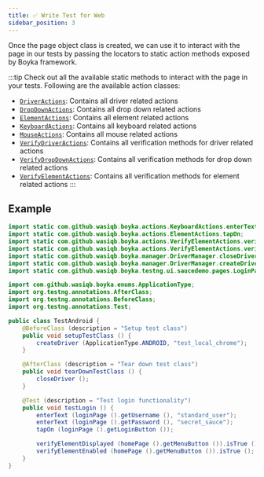 ```yaml
---
title: ✅ Write Test for Web
sidebar_position: 3
---
```


Once the page object class is created, we can use it to interact with the page in our tests by passing the locators to static action methods exposed by Boyka framework.

:::tip
Check out all the available static methods to interact with the page in your tests. Following are the available action classes:

- [`DriverActions`](/api/actions/driver-actions): Contains all driver related actions
- [`DropDownActions`](/api/actions/drop-down-actions): Contains all drop down related actions
- [`ElementActions`](/api/actions/element-actions): Contains all element related actions
- [`KeyboardActions`](/api/actions/keyboard-actions): Contains all keyboard related actions
- [`MouseActions`](/api/actions/mouse-actions): Contains all mouse related actions
- [`VerifyDriverActions`](/api/actions/verify-driver-actions): Contains all verification methods for driver related actions
- [`VerifyDropDownActions`](/api/actions/verify-drop-down-actions): Contains all verification methods for drop down related actions
- [`VerifyElementActions`](/api/actions/verify-element-actions): Contains all verification methods for element related actions
:::

## Example

```java
import static com.github.wasiqb.boyka.actions.KeyboardActions.enterText;
import static com.github.wasiqb.boyka.actions.ElementActions.tapOn;
import static com.github.wasiqb.boyka.actions.VerifyElementActions.verifyElementDisplayed;
import static com.github.wasiqb.boyka.actions.VerifyElementActions.verifyElementEnabled;
import static com.github.wasiqb.boyka.manager.DriverManager.closeDriver;
import static com.github.wasiqb.boyka.manager.DriverManager.createDriver;
import static com.github.wasiqb.boyka.testng.ui.saucedemo.pages.LoginPage.loginPage;

import com.github.wasiqb.boyka.enums.ApplicationType;
import org.testng.annotations.AfterClass;
import org.testng.annotations.BeforeClass;
import org.testng.annotations.Test;

public class TestAndroid {
    @BeforeClass (description = "Setup test class")
    public void setupTestClass () {
        createDriver (ApplicationType.ANDROID, "test_local_chrome");
    }

    @AfterClass (description = "Tear down test class")
    public void tearDownTestClass () {
        closeDriver ();
    }

    @Test (description = "Test login functionality")
    public void testLogin () {
        enterText (loginPage ().getUsername (), "standard_user");
        enterText (loginPage ().getPassword (), "secret_sauce");
        tapOn (loginPage ().getLoginButton ());

        verifyElementDisplayed (homePage ().getMenuButton ()).isTrue ();
        verifyElementEnabled (homePage ().getMenuButton ()).isTrue ();
    }
}
```

